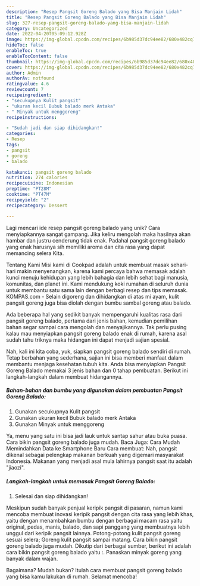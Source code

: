 ```yaml
---
description: "Resep Pangsit Goreng Balado yang Bisa Manjain Lidah"
title: "Resep Pangsit Goreng Balado yang Bisa Manjain Lidah"
slug: 327-resep-pangsit-goreng-balado-yang-bisa-manjain-lidah
category: Uncategorized
date: 2022-04-20T05:09:12.928Z
image: https://img-global.cpcdn.com/recipes/6b985d37dc94ee82/680x482cq70/pangsit-goreng-balado-foto-resep-utama.jpg
hideToc: false
enableToc: true
enableTocContent: false
thumbnail: https://img-global.cpcdn.com/recipes/6b985d37dc94ee82/680x482cq70/pangsit-goreng-balado-foto-resep-utama.jpg
cover: https://img-global.cpcdn.com/recipes/6b985d37dc94ee82/680x482cq70/pangsit-goreng-balado-foto-resep-utama.jpg
author: Admin
authorAv: notfound
ratingvalue: 4.6
reviewcount: 7
recipeingredient:
- "secukupnya Kulit pangsit"
- "ukuran kecil Bubuk balado merk Antaka"
- " Minyak untuk menggoreng"
recipeinstructions:

- "Sudah jadi dan siap dihidangkan!"
categories:
- Resep
tags:
- pangsit
- goreng
- balado

katakunci: pangsit goreng balado 
nutrition: 274 calories
recipecuisine: Indonesian
preptime: "PT28M"
cooktime: "PT47M"
recipeyield: "2"
recipecategory: Dessert

---
```





Lagi mencari ide resep pangsit goreng balado yang unik? Cara menyiapkannya sangat gampang. Jika keliru mengolah maka hasilnya akan hambar dan justru cenderung tidak enak. Padahal pangsit goreng balado yang enak harusnya sih memiliki aroma dan cita rasa yang dapat memancing selera Kita.





Tentang Kami Misi kami di Cookpad adalah untuk membuat masak sehari-hari makin menyenangkan, karena kami percaya bahwa memasak adalah kunci menuju kehidupan yang lebih bahagia dan lebih sehat bagi manusia, komunitas, dan planet ini. Kami mendukung koki rumahan di seluruh dunia untuk membantu satu sama lain dengan berbagi resep dan tips memasak. KOMPAS.com - Selain digoreng dan dihidangkan di atas mi ayam, kulit pangsit goreng juga bisa diolah dengan bumbu sambal goreng atau balado.

Ada beberapa hal yang sedikit banyak mempengaruhi kualitas rasa dari pangsit goreng balado, pertama dari jenis bahan, kemudian pemilihan bahan segar sampai cara mengolah dan menyajikannya. Tak perlu pusing kalau mau menyiapkan pangsit goreng balado enak di rumah, karena asal sudah tahu triknya maka hidangan ini dapat menjadi sajian spesial.






Nah, kali ini kita coba, yuk, siapkan pangsit goreng balado sendiri di rumah. Tetap berbahan yang sederhana, sajian ini bisa memberi manfaat dalam membantu menjaga kesehatan tubuh kita. Anda bisa menyiapkan Pangsit Goreng Balado memakai 3 jenis bahan dan 0 tahap pembuatan. Berikut ini langkah-langkah dalam membuat hidangannya.

<!--inarticleads1-->

##### Bahan-bahan dan bumbu yang digunakan dalam pembuatan Pangsit Goreng Balado:

1. Gunakan secukupnya Kulit pangsit
1. Gunakan ukuran kecil Bubuk balado merk Antaka
1. Gunakan  Minyak untuk menggoreng


Ya, menu yang satu ini bisa jadi lauk untuk santap sahur atau buka puasa. Cara bikin pangsit goreng balado juga mudah. Baca Juga: Cara Mudah Memindahkan Data ke Smartphone Baru Cara membuat: Nah, pangsit dikenal sebagai pelengkap makanan berkuah yang digemari masyarakat Indonesia. Makanan yang menjadi asal mula lahirnya pangsit saat itu adalah &#34;jiaozi&#34;. 

<!--inarticleads2-->

##### Langkah-langkah untuk memasak Pangsit Goreng Balado:


1. Selesai dan siap dihidangkan!

Meskipun sudah banyak penjual keripik pangsit di pasaran, namun kami mencoba membuat inovasi keripik pangsit dengan cita rasa yang lebih khas, yaitu dengan menambahkan bumbu dengan berbagai macam rasa yaitu original, pedas, manis, balado, dan sapi panggang yang membuatnya lebih unggul dari keripik pangsit lainnya. Potong-potong kulit pangsit goreng sesuai selera; Goreng kulit pangsit sampai matang. Cara bikin pangsit goreng balado juga mudah. Dikutip dari berbagai sumber, berikut ini adalah cara bikin pangsit goreng balado yaitu :. Panaskan minyak goreng yang banyak dalam wajan. 

Bagaimana? Mudah bukan? Itulah cara membuat pangsit goreng balado yang bisa kamu lakukan di rumah. Selamat mencoba!

